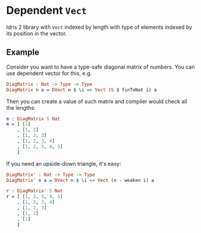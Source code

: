 <!-- idris
module README

import Data.Fin.Minus
import Data.Vect
import Data.Vect.Dependent
-->

# Dependent `Vect`

Idris 2 library with `Vect` indexed by length with type of elements indexed by its position in the vector.

## Example

Consider you want to have a type-safe diagonal matrix of numbers.
You can use dependent vector for this, e.g.

```idris
DiagMatrix : Nat -> Type -> Type
DiagMatrix n a = DVect n $ \i => Vect (S $ finToNat i) a
```

Then you can create a value of such matrix and compiler would check all the lengths:

```idris
m : DiagMatrix 5 Nat
m = [ [1]
    , [1, 2]
    , [1, 2, 3]
    , [1, 2, 3, 4]
    , [1, 2, 3, 4, 5]
    ]
```

If you need an upside-down triangle, it's easy:

```idris
DiagMatrix' : Nat -> Type -> Type
DiagMatrix' n a = DVect n $ \i => Vect (n - weaken i) a

r : DiagMatrix' 5 Nat
r = [ [1, 2, 3, 4, 5]
    , [1, 2, 3, 4]
    , [1, 2, 3]
    , [1, 2]
    , [1]
    ]
```
